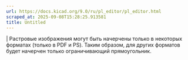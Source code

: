 ```yaml
---
url: https://docs.kicad.org/9.0/ru/pl_editor/pl_editor.html
scraped_at: 2025-09-08T15:28:25.913581
title: Untitled
---
```


|  Растровые изображения могут быть начерчены только в некоторых форматах
(только в PDF и PS). Таким образом, для других форматов будет начерчен только
ограничивающий прямоугольник.

